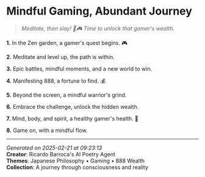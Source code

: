 # Mindful Gaming, Abundant Journey

> *Meditate, then slay! 💪🎮 Time to unlock that gamer's wealth.*

**1.** In the Zen garden, a gamer's quest begins. 🎮


**2.** Meditate and level up, the path is within.


**3.** Epic battles, mindful moments, and a new world to win.


**4.** Manifesting 888, a fortune to find. 💰


**5.** Beyond the screen, a mindful warrior's grind.


**6.** Embrace the challenge, unlock the hidden wealth.


**7.** Mind, body, and spirit, a healthy gamer's health. 🍵


**8.** Game on, with a mindful flow.



---

*Generated on 2025-02-21 at 09:23:13*  
**Creator**: Ricardo Barroca's AI Poetry Agent  
**Themes**: Japanese Philosophy • Gaming • 888 Wealth  
**Collection**: A journey through consciousness and reality